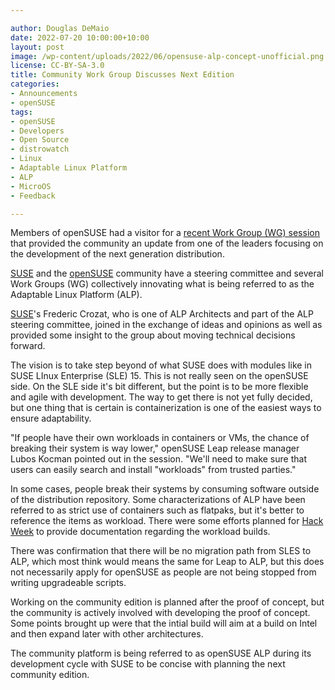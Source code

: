 ```yaml
---

author: Douglas DeMaio
date: 2022-07-20 10:00:00+10:00
layout: post
image: /wp-content/uploads/2022/06/opensuse-alp-concept-unofficial.png
license: CC-BY-SA-3.0
title: Community Work Group Discusses Next Edition
categories:
- Announcements
- openSUSE
tags:
- openSUSE
- Developers
- Open Source
- distrowatch
- Linux
- Adaptable Linux Platform 
- ALP
- MicroOS
- Feedback

---
```


Members of openSUSE had a visitor for a [recent Work Group (WG) session](https://etherpad.opensuse.org/p/weeklymeeting20220621) that provided the community an update from one of the leaders focusing on the development of the next generation distribution.

[SUSE](https://www.suse.com/) and the [openSUSE](https://get.opensuse.org/) community have a steering committee and several Work Groups (WG) collectively innovating what is being referred to as the Adaptable Linux Platform (ALP). 

[SUSE](https://www.suse.com/)'s Frederic Crozat, who is one of ALP Architects and part of the ALP steering committee, joined in the exchange of ideas and opinions as well as provided some insight to the group about moving technical decisions forward.

The vision is to take step beyond of what SUSE does with modules like in SUSE LInux Enterprise (SLE) 15. This is not really seen on the openSUSE side. On the SLE side it's bit different, but the point is to be more flexible and agile with development. The way to get there is not yet fully decided, but one thing that is certain is containerization is one of the easiest ways to ensure adaptability. 

"If people have their own workloads in containers or VMs, the chance of breaking their system is way lower," openSUSE Leap release manager Lubos Kocman pointed out in the session. "We'll need to make sure that users can easily search and install "workloads" from trusted parties."

In some cases, people break their systems by consuming software outside of the distribution repository. Some characterizations of ALP have been referred to as strict use of containers such as flatpaks, but it's better to reference the items as workload. There were some efforts planned for [Hack Week](https://hackweek.opensuse.org/) to provide documentation regarding the workload builds.

There was confirmation that there will be no migration path from SLES to ALP, which most think would means the same for Leap to ALP, but this does not necessarily apply for openSUSE as people are not being stopped from writing upgradeable scripts. 

Working on the community edition is planned after the proof of concept, but the community is actively involved with developing the proof of concept. Some points brought up were that the intial build will aim at a build on Intel and then expand later with other architectures.

The community platform is being referred to as openSUSE ALP during its development cycle with SUSE to be concise with planning the next community edition.

<meta name="openSUSE, Tumbleweed, Developers, sysadmin, user, Open Source, rolling release, gamers, superuser, distrowatch, hacker, Linux, Kernel, ALP, openSUSE, support" content="HTML,CSS,XML,JavaScript">
